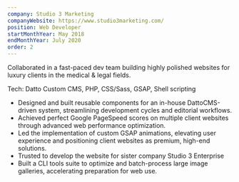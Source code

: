 ```yaml
---
company: Studio 3 Marketing
companyWebsite: https://www.studio3marketing.com/
position: Web Developer
startMonthYear: May 2018
endMonthYear: July 2020
order: 2
---
```


Collaborated in a fast-paced dev team building highly polished websites for luxury clients in the medical & legal fields.

<div class="relative py-6 pl-8 pr-2 overflow-hidden text-left border-2 rounded-lg border-teal-950 bg-black mb-8 mt-12">
<span class="font-bold">Tech: </span>Datto Custom CMS, PHP, CSS/Sass, GSAP, Shell scripting
</div>

- Designed and built reusable components for an in-house DattoCMS-driven system, streamlining development cycles and editorial workflows.
- Achieved perfect Google PageSpeed scores on multiple client websites through advanced web performance optimization.
- Led the implementation of custom GSAP animations, elevating user experience and positioning client websites as premium, high-end solutions.
- Trusted to develop the website for sister company Studio 3 Enterprise
- Built a CLI tools suite to optimize and batch-process large image galleries, accelerating preparation for web use.